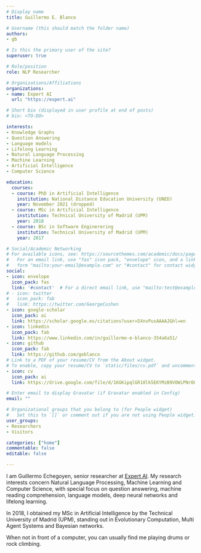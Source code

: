 ```yaml
---
# Display name
title: Guillermo E. Blanco

# Username (this should match the folder name)
authors:
- gb

# Is this the primary user of the site?
superuser: true

# Role/position
role: NLP Researcher

# Organizations/Affiliations
organizations:
- name: Expert AI
  url: "https://expert.ai"

# Short bio (displayed in user profile at end of posts)
# bio: <TO-DO>

interests:
- Knowledge Graphs
- Question Answering
- Language models
- Lifelong Learning
- Natural Language Processing
- Machine Learning
- Artificial Intelligence
- Computer Science

education:
  courses:
  - course: PhD in Artificial Intelligence
    institution: National Distance Education University (UNED)
    year: November 2021 (dropped)
  - course: MSc in Artificial Intelligence
    institution: Technical University of Madrid (UPM)
    year: 2018
  - course: BSc in Software Enginerering
    institution: Technical University of Madrid (UPM)
    year: 2017

# Social/Academic Networking
# For available icons, see: https://sourcethemes.com/academic/docs/page-builder/#icons
#   For an email link, use "fas" icon pack, "envelope" icon, and a link in the
#   form "mailto:your-email@example.com" or "#contact" for contact widget.
social:
- icon: envelope
  icon_pack: fas
  link: '#contact'  # For a direct email link, use "mailto:test@example.org".
# - icon: twitter
#   icon_pack: fab
#   link: https://twitter.com/GeorgeCushen
- icon: google-scholar
  icon_pack: ai
  link: https://scholar.google.es/citations?user=5XnvPusAAAAJ&hl=en
- icon: linkedin
  icon_pack: fab
  link: https://www.linkedin.com/in/guillermo-e-blanco-354a6a51/
- icon: github
  icon_pack: fab
  link: https://github.com/geblanco
# Link to a PDF of your resume/CV from the About widget.
# To enable, copy your resume/CV to `static/files/cv.pdf` and uncomment the lines below.
- icon: cv
  icon_pack: ai
  link: https://drive.google.com/file/d/16GKipqlGR18lk5EKYMzB9VOWiPNrOQLY/view?usp=sharing

# Enter email to display Gravatar (if Gravatar enabled in Config)
email: ""

# Organizational groups that you belong to (for People widget)
#   Set this to `[]` or comment out if you are not using People widget.
user_groups:
- Researchers
- Visitors

categories: ["home"]
commentable: false
editable: false

---
```


I am Guillermo Echegoyen, senior researcher at [Expert AI](https://www.expert.ai/). My research interests concern Natural Language Processing, Machine Learning and Computer Science, with special focus on question answering, machine reading comprehension, language models, deep neural networks and lifelong learning.

In 2018, I obtained my MSc in Artificial Intelligence by the Technical University of Madrid (UPM), standing out in Evolutionary Computation, Multi Agent Systems and Bayesian networks.

When not in front of a computer, you can usually find me playing drums or rock climbing.
